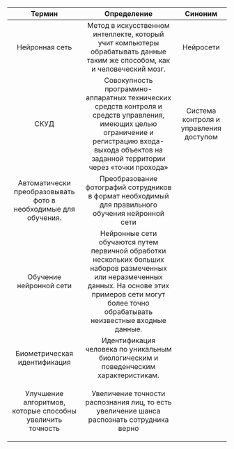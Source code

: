 ﻿
|**Термин**|**Определение**|**Синоним**|
| :-: | :-: | :-: |
|Нейронная сеть|Метод в искусственном интеллекте, который учит компьютеры обрабатывать данные таким же способом, как и человеческий мозг.|Нейросети|
|СКУД|Совокупность программно-аппаратных технических средств контроля и средств управления, имеющих целью ограничение и регистрацию входа-выхода объектов на заданной территории через «точки прохода»|Система контроля и управления доступом|
|Автоматически преобразовывать фото в необходимые для обучения.|Преобразование фотографий сотрудников в формат необходимый для правильного обучения нейронной сети||
|Обучение нейронной сети|Нейронные сети обучаются путем первичной обработки нескольких больших наборов размеченных или неразмеченных данных. На основе этих примеров сети могут более точно обрабатывать неизвестные входные данные.||
|Биометрическая идентификация|Идентификация человека по уникальным биологическим и поведенческим характеристикам.||
|<p>Улучшение алгоритмов, которые способны увеличить точность</p><p></p>|Увеличение точности распознания лиц, то есть увеличение шанса распознать сотрудника верно||


